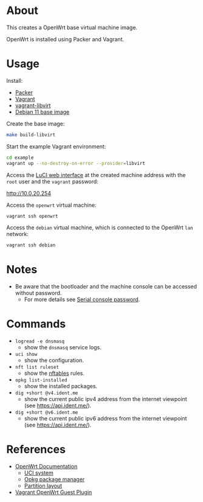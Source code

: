 # About

This creates a OpenWrt base virtual machine image.

OpenWrt is installed using Packer and Vagrant.

# Usage

Install:

* [Packer](https://www.packer.io/)
* [Vagrant](https://www.vagrantup.com/)
* [vagrant-libvirt](https://github.com/vagrant-libvirt/vagrant-libvirt)
* [Debian 11 base image](https://github.com/rgl/debian-vagrant)

Create the base image:

```bash
make build-libvirt
```

Start the example Vagrant environment:

```bash
cd example
vagrant up --no-destroy-on-error --provider=libvirt
```

Access the [LuCI web interface](https://openwrt.org/docs/guide-user/luci/start)
at the created machine address with the `root` user and the `vagrant` password:

http://10.0.20.254

Access the `openwrt` virtual machine:

```bash
vagrant ssh openwrt
```

Access the `debian` virtual machine, which is connected to the OpenWrt `lan` network:

```bash
vagrant ssh debian
```

# Notes

* Be aware that the bootloader and the machine console can be accessed without password.
  * For more details see [Serial console password](https://oldwiki.archive.openwrt.org/doc/howto/serial.console.password).

# Commands

* `logread -e dnsmasq`
  * show the `dnsmasq` service logs.
* `uci show`
  * show the configuration.
* `nft list ruleset`
  * show the [nftables](https://wiki.archlinux.org/title/Nftables) rules.
* `opkg list-installed`
  * show the installed packages.
* `dig +short @v4.ident.me`
  * show the current public ipv4 address from the internet viewpoint (see https://api.ident.me/).
* `dig +short @v6.ident.me`
  * show the current public ipv6 address from the internet viewpoint (see https://api.ident.me/).

# References

* [OpenWrt Documentation](https://openwrt.org/docs)
  * [UCI system](https://openwrt.org/docs/guide-user/base-system/uci)
  * [Opkg package manager](https://openwrt.org/docs/guide-user/additional-software/opkg)
  * [Partition layout](https://openwrt.org/docs/guide-user/installation/openwrt_x86#partition_layout)
* [Vagrant OpenWrt Guest Plugin](https://github.com/hashicorp/vagrant/tree/main/plugins/guests/openwrt)
